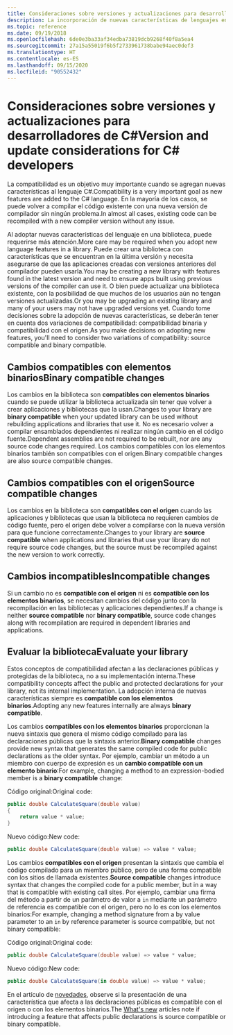 ```yaml
---
title: Consideraciones sobre versiones y actualizaciones para desarrolladores de C#
description: La incorporación de nuevas características de lenguajes en la biblioteca puede afectar al código que la utiliza.
ms.topic: reference
ms.date: 09/19/2018
ms.openlocfilehash: 6de0e3ba33af34edba73819dcb9268f40f8a5ea4
ms.sourcegitcommit: 27a15a55019f6b5f2733961738babe94aec0def3
ms.translationtype: HT
ms.contentlocale: es-ES
ms.lasthandoff: 09/15/2020
ms.locfileid: "90552432"
---
```

# <a name="version-and-update-considerations-for-c-developers"></a><span data-ttu-id="ee493-103">Consideraciones sobre versiones y actualizaciones para desarrolladores de C#</span><span class="sxs-lookup"><span data-stu-id="ee493-103">Version and update considerations for C# developers</span></span>

<span data-ttu-id="ee493-104">La compatibilidad es un objetivo muy importante cuando se agregan nuevas características al lenguaje C#.</span><span class="sxs-lookup"><span data-stu-id="ee493-104">Compatibility is a very important goal as new features are added to the C# language.</span></span> <span data-ttu-id="ee493-105">En la mayoría de los casos, se puede volver a compilar el código existente con una nueva versión de compilador sin ningún problema.</span><span class="sxs-lookup"><span data-stu-id="ee493-105">In almost all cases, existing code can be recompiled with a new compiler version without any issue.</span></span>

<span data-ttu-id="ee493-106">Al adoptar nuevas características del lenguaje en una biblioteca, puede requerirse más atención.</span><span class="sxs-lookup"><span data-stu-id="ee493-106">More care may be required when you adopt new language features in a library.</span></span> <span data-ttu-id="ee493-107">Puede crear una biblioteca con características que se encuentran en la última versión y necesita asegurarse de que las aplicaciones creadas con versiones anteriores del compilador pueden usarla.</span><span class="sxs-lookup"><span data-stu-id="ee493-107">You may be creating a new library with features found in the latest version and need to ensure apps built using previous versions of the compiler can use it.</span></span> <span data-ttu-id="ee493-108">O bien puede actualizar una biblioteca existente, con la posibilidad de que muchos de los usuarios aún no tengan versiones actualizadas.</span><span class="sxs-lookup"><span data-stu-id="ee493-108">Or you may be upgrading an existing library and many of your users may not have upgraded versions yet.</span></span> <span data-ttu-id="ee493-109">Cuando tome decisiones sobre la adopción de nuevas características, se deberán tener en cuenta dos variaciones de compatibilidad: compatibilidad binaria y compatibilidad con el origen.</span><span class="sxs-lookup"><span data-stu-id="ee493-109">As you make decisions on adopting new features, you'll need to consider two variations of compatibility: source compatible and binary compatible.</span></span>

## <a name="binary-compatible-changes"></a><span data-ttu-id="ee493-110">Cambios compatibles con elementos binarios</span><span class="sxs-lookup"><span data-stu-id="ee493-110">Binary compatible changes</span></span>

<span data-ttu-id="ee493-111">Los cambios en la biblioteca son **compatibles con elementos binarios** cuando se puede utilizar la biblioteca actualizada sin tener que volver a crear aplicaciones y bibliotecas que la usan.</span><span class="sxs-lookup"><span data-stu-id="ee493-111">Changes to your library are **binary compatible** when your updated library can be used without rebuilding applications and libraries that use it.</span></span> <span data-ttu-id="ee493-112">No es necesario volver a compilar ensamblados dependientes ni realizar ningún cambio en el código fuente.</span><span class="sxs-lookup"><span data-stu-id="ee493-112">Dependent assemblies are not required to be rebuilt, nor are any source code changes required.</span></span> <span data-ttu-id="ee493-113">Los cambios compatibles con los elementos binarios también son compatibles con el origen.</span><span class="sxs-lookup"><span data-stu-id="ee493-113">Binary compatible changes are also source compatible changes.</span></span>

## <a name="source-compatible-changes"></a><span data-ttu-id="ee493-114">Cambios compatibles con el origen</span><span class="sxs-lookup"><span data-stu-id="ee493-114">Source compatible changes</span></span>

<span data-ttu-id="ee493-115">Los cambios en la biblioteca son **compatibles con el origen** cuando las aplicaciones y bibliotecas que usan la biblioteca no requieren cambios de código fuente, pero el origen debe volver a compilarse con la nueva versión para que funcione correctamente.</span><span class="sxs-lookup"><span data-stu-id="ee493-115">Changes to your library are **source compatible** when applications and libraries that use your library do not require source code changes, but the source must be recompiled against the new version to work correctly.</span></span>

## <a name="incompatible-changes"></a><span data-ttu-id="ee493-116">Cambios incompatibles</span><span class="sxs-lookup"><span data-stu-id="ee493-116">Incompatible changes</span></span>

<span data-ttu-id="ee493-117">Si un cambio no es **compatible con el origen** ni es **compatible con los elementos binarios**, se necesitan cambios del código junto con la recompilación en las bibliotecas y aplicaciones dependientes.</span><span class="sxs-lookup"><span data-stu-id="ee493-117">If a change is neither **source compatible** nor **binary compatible**, source code changes along with recompilation are required in dependent libraries and applications.</span></span>

## <a name="evaluate-your-library"></a><span data-ttu-id="ee493-118">Evaluar la biblioteca</span><span class="sxs-lookup"><span data-stu-id="ee493-118">Evaluate your library</span></span>

<span data-ttu-id="ee493-119">Estos conceptos de compatibilidad afectan a las declaraciones públicas y protegidas de la biblioteca, no a su implementación interna.</span><span class="sxs-lookup"><span data-stu-id="ee493-119">These compatibility concepts affect the public and protected declarations for your library, not its internal implementation.</span></span> <span data-ttu-id="ee493-120">La adopción interna de nuevas características siempre es **compatible con los elementos binarios**.</span><span class="sxs-lookup"><span data-stu-id="ee493-120">Adopting any new features internally are always **binary compatible**.</span></span>  

<span data-ttu-id="ee493-121">Los cambios **compatibles con los elementos binarios** proporcionan la nueva sintaxis que genera el mismo código compilado para las declaraciones públicas que la sintaxis anterior.</span><span class="sxs-lookup"><span data-stu-id="ee493-121">**Binary compatible** changes provide new syntax that generates the same compiled code for public declarations as the older syntax.</span></span> <span data-ttu-id="ee493-122">Por ejemplo, cambiar un método a un miembro con cuerpo de expresión es un **cambio compatible con un elemento binario**:</span><span class="sxs-lookup"><span data-stu-id="ee493-122">For example, changing a method to an expression-bodied member is a **binary compatible** change:</span></span>

<span data-ttu-id="ee493-123">Código original:</span><span class="sxs-lookup"><span data-stu-id="ee493-123">Original code:</span></span>

```csharp
public double CalculateSquare(double value)
{
    return value * value;
}
```

<span data-ttu-id="ee493-124">Nuevo código:</span><span class="sxs-lookup"><span data-stu-id="ee493-124">New code:</span></span>

```csharp
public double CalculateSquare(double value) => value * value;
```

<span data-ttu-id="ee493-125">Los cambios **compatibles con el origen** presentan la sintaxis que cambia el código compilado para un miembro público, pero de una forma compatible con los sitios de llamada existentes.</span><span class="sxs-lookup"><span data-stu-id="ee493-125">**Source compatible** changes introduce syntax that changes the compiled code for a public member, but in a way that is compatible with existing call sites.</span></span> <span data-ttu-id="ee493-126">Por ejemplo, cambiar una firma del método a partir de un parámetro de valor a `in` mediante un parámetro de referencia es compatible con el origen, pero no lo es con los elementos binarios:</span><span class="sxs-lookup"><span data-stu-id="ee493-126">For example, changing a method signature from a by value parameter to an `in` by reference parameter is source compatible, but not binary compatible:</span></span>

<span data-ttu-id="ee493-127">Código original:</span><span class="sxs-lookup"><span data-stu-id="ee493-127">Original code:</span></span>

```csharp
public double CalculateSquare(double value) => value * value;
```

<span data-ttu-id="ee493-128">Nuevo código:</span><span class="sxs-lookup"><span data-stu-id="ee493-128">New code:</span></span>

```csharp
public double CalculateSquare(in double value) => value * value;
```

<span data-ttu-id="ee493-129">En el artículo de [novedades](./csharp-9.md), observe si la presentación de una característica que afecta a las declaraciones públicas es compatible con el origen o con los elementos binarios.</span><span class="sxs-lookup"><span data-stu-id="ee493-129">The [What's new](./csharp-9.md) articles note if introducing a feature that affects public declarations is source compatible or binary compatible.</span></span>
